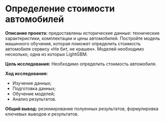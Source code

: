 # Определение стоимости автомобилей
**Описание проекта:** предоставлены исторические данные: технические характеристики, комплектации и цены автомобилей. Постройте модель машинного обучения, которая поможет определить стоимость автомобиля сервису «Не бит, не крашен». Моделей необходимо несколько, одна из которых  LightGBM.

**Цель исследования:** Необходимо определить стоимость автомобиля.

**Ход исследования:**

- Изучение данных;
- Подготовка данных;
- Обучение моделей;
- Анализ результатов.

**Общий вывод:** резюмирование полуенных результатов, формулировка ключевых выводов и результатов.
